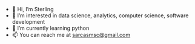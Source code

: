 - 👋 Hi, I’m Sterling
- 👀 I’m interested in data science, analytics, computer science, software development
- 🌱 I’m currently learning python
- 📫 You can reach me at sarcasmsc@gmail.com
